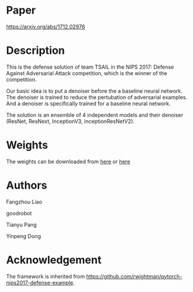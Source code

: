 # Paper
https://arxiv.org/abs/1712.02976

# Description

This is the defense solution of team TSAIL in the NIPS 2017: Defense Against Adversarial Attack competition, which is the winner of the competition.

Our basic idea is to put a denoiser before the a baseline neural network. The denoiser is trained to reduce the pertubation of adversarial examples. And a denoiser is specifically trained for a baseline neural network.

The solution is an ensemble of 4 independent models and their denoiser (ResNet, ResNext, InceptionV3, inceptionResNetV2). 

# Weights
The weights can be downloaded from [here](https://pan.baidu.com/s/1hs7ti5Y) or [here](https://www.dropbox.com/sh/q9ssnbhpx8l515t/AACvjiMmGRCteaApmj1zTrLTa?dl=0)


# Authors

Fangzhou Liao

goodrobot

Tianyu Pang

Yinpeng Dong


# Acknowledgement
The framework is inherited from https://github.com/rwightman/pytorch-nips2017-defense-example.

